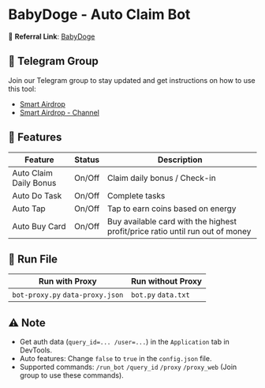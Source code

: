 # BabyDoge - Auto Claim Bot

🔗 **Referral Link**: [BabyDoge](https://t.me/BabyDogePAWS_Bot?start=r_1170158500)

## 📢 Telegram Group

Join our Telegram group to stay updated and get instructions on how to use this tool:

- [Smart Airdrop](https://t.me/ongkang_ongkang)
- [Smart Airdrop - Channel](https://t.me/ongkang_ongkang)

## 🌟 Features

| Feature                | Status | Description                                                                   |
| ---------------------- | ------ | ----------------------------------------------------------------------------- |
| Auto Claim Daily Bonus | On/Off | Claim daily bonus / Check-in                                                  |
| Auto Do Task           | On/Off | Complete tasks                                                                |
| Auto Tap               | On/Off | Tap to earn coins based on energy                                             |
| Auto Buy Card          | On/Off | Buy available card with the highest profit/price ratio until run out of money |

## 🚀 Run File

| Run with Proxy                   | Run without Proxy   |
| -------------------------------- | ------------------- |
| `bot-proxy.py` `data-proxy.json` | `bot.py` `data.txt` |

## ⚠️ Note

- Get auth data (`query_id=... /user=...`) in the `Application` tab in DevTools.
- Auto features: Change `false` to `true` in the `config.json` file.
- Supported commands: `/run_bot` `/query_id` `/proxy` `/proxy_web` (Join group to use these commands).
